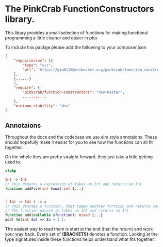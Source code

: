 # The PinkCrab FunctionConstructors library.

This libary provides a small selection of functions for making functional programming a little cleaner and easier in php.

To include this packge please add the following to your composer.json

```json
{
    "repositories": [{
        "type": "vcs",
        "url": "https://gin0115@bitbucket.org/pinkcrab/function_constructors.git"
    },
    {......}
    ],
    "require": {
        "pinkcrab/function-constructors": "dev-master",
        ...........
    },
    "minimum-stability": "dev"
}

```

## Annotaions
Throughout the docs and the codebase we use elm style annotaions. These should hopefully make it easier for you to see how the functions can all fit together.

On the whole they are pretty straight forward, they just take a little getting used to.

```php
<?php

Int -> Int 
// This denotes a expression of takes an Int and returns an Int
function addFive(int $num):int {...}


( Int -> Int ) -> a 
// This denotes a function, that takes another function and returns some different type.
// The function passed in takes an Int and returns an Int
function add(callable $function): mixed {...}
add( fn(int $a) => $a + 1 );
```
The easiest way to read them is start at the end (that the return) and work your way back. Every set of **(BRACKETS)** denotes a function. Looking at the type signatures inside these functions helps understand what fits together.